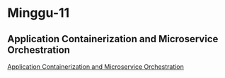 # Minggu-11
## Application Containerization and Microservice Orchestration

[Application Containerization and Microservice Orchestration](app-containerization-orchestration.md)
